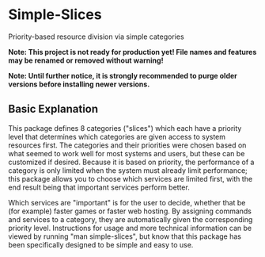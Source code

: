 # Simple-Slices
Priority-based resource division via simple categories

**Note: This project is not ready for production yet! File names and features may be renamed or removed without warning!**

**Note: Until further notice, it is strongly recommended to purge older versions before installing newer versions.**

## Basic Explanation

This package defines 8 categories ("slices") which each have a priority level that determines which categories are given access to system resources first. The categories and their priorities were chosen based on what seemed to work well for most systems and users, but these can be customized if desired. Because it is based on priority, the performance of a category is only limited when the system must already limit performance; this package allows you to choose which services are limited first, with the end result being that important services perform better.

Which services are "important" is for the user to decide, whether that be (for example) faster games or faster web hosting. By assigning commands and services to a category, they are automatically given the corresponding priority level. Instructions for usage and more technical information can be viewed by running "man simple-slices", but know that this package has been specifically designed to be simple and easy to use.
